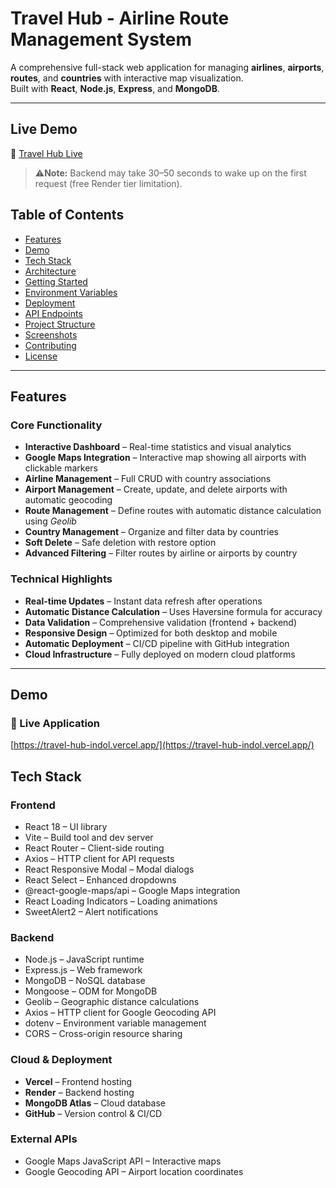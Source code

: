 #  Travel Hub - Airline Route Management System

A comprehensive full-stack web application for managing **airlines**, **airports**, **routes**, and **countries** with interactive map visualization.  
Built with **React**, **Node.js**, **Express**, and **MongoDB**.

---

##  Live Demo
🔗 [Travel Hub Live](https://travel-hub-indol.vercel.app/)

> ⚠️**Note:** Backend may take 30–50 seconds to wake up on the first request (free Render tier limitation).


##  Table of Contents
- [Features](#-features)
- [Demo](#-demo)
- [Tech Stack](#️-tech-stack)
- [Architecture](#️-architecture)
- [Getting Started](#-getting-started)
- [Environment Variables](#️-environment-variables)
- [Deployment](#️-deployment)
- [API Endpoints](#-api-endpoints)
- [Project Structure](#-project-structure)
- [Screenshots](#️-screenshots)
- [Contributing](#-contributing)
- [License](#-license)

---

##  Features

###  Core Functionality
- **Interactive Dashboard** – Real-time statistics and visual analytics  
- **Google Maps Integration** – Interactive map showing all airports with clickable markers  
- **Airline Management** – Full CRUD with country associations  
- **Airport Management** – Create, update, and delete airports with automatic geocoding  
- **Route Management** – Define routes with automatic distance calculation using *Geolib*  
- **Country Management** – Organize and filter data by countries  
- **Soft Delete** – Safe deletion with restore option  
- **Advanced Filtering** – Filter routes by airline or airports by country  

###  Technical Highlights
- **Real-time Updates** – Instant data refresh after operations  
- **Automatic Distance Calculation** – Uses Haversine formula for accuracy  
- **Data Validation** – Comprehensive validation (frontend + backend)  
- **Responsive Design** – Optimized for both desktop and mobile  
- **Automatic Deployment** – CI/CD pipeline with GitHub integration  
- **Cloud Infrastructure** – Fully deployed on modern cloud platforms  

---

##  Demo

### 🔗 Live Application
[https://travel-hub-indol.vercel.app/](https://travel-hub-indol.vercel.app/)


## Tech Stack

###  Frontend
- React 18 – UI library  
- Vite – Build tool and dev server  
- React Router – Client-side routing  
- Axios – HTTP client for API requests  
- React Responsive Modal – Modal dialogs  
- React Select – Enhanced dropdowns  
- @react-google-maps/api – Google Maps integration  
- React Loading Indicators – Loading animations  
- SweetAlert2 – Alert notifications  

### Backend
- Node.js – JavaScript runtime  
- Express.js – Web framework  
- MongoDB – NoSQL database  
- Mongoose – ODM for MongoDB  
- Geolib – Geographic distance calculations  
- Axios – HTTP client for Google Geocoding API  
- dotenv – Environment variable management  
- CORS – Cross-origin resource sharing  

### Cloud & Deployment
- **Vercel** – Frontend hosting  
- **Render** – Backend hosting  
- **MongoDB Atlas** – Cloud database  
- **GitHub** – Version control & CI/CD  

### External APIs
- Google Maps JavaScript API – Interactive maps  
- Google Geocoding API – Airport location coordinates  
